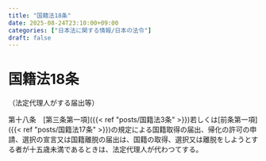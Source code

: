 ```yaml
---
title: "国籍法18条"
date: 2025-08-24T23:10:00+09:00
categories: ["日本法に関する情報/日本の法令"]
draft: false
---
```


# 国籍法18条

（法定代理人がする届出等）

第十八条　[第三条第一項]({{< ref "posts/国籍法3条" >}})若しくは[前条第一項]({{< ref "posts/国籍法17条" >}})の規定による国籍取得の届出、帰化の許可の申請、選択の宣言又は国籍離脱の届出は、国籍の取得、選択又は離脱をしようとする者が十五歳未満であるときは、法定代理人が代わつてする。
